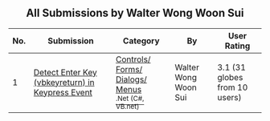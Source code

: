 ﻿<div align="center">

## All Submissions by Walter Wong Woon Sui

</div>

No.  | Submission | Category | By   | User Rating
---- | ---------- | -------- | ---- | -----------
1 | [Detect Enter Key \(vbkeyreturn\) in Keypress Event<br />](https://github.com/Planet-Source-Code/walter-wong-woon-sui-detect-enter-key-vbkeyreturn-in-keypress-event__10-1131) | [Controls/ Forms/ Dialogs/ Menus<br /><sup>.Net (C#, VB.net)</sup>](../ByCategory/controls-forms-dialogs-menus__10-3.md) | Walter Wong Woon Sui | 3.1 (31 globes from 10 users)
